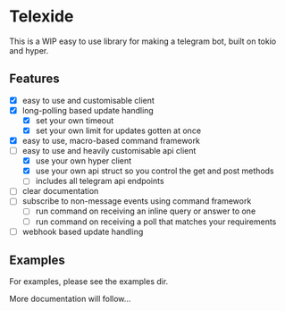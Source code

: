 # Telexide

This is a WIP easy to use library for making a telegram bot, built on tokio and hyper.

## Features

- [X] easy to use and customisable client
- [X] long-polling based update handling
    - [X] set your own timeout
    - [X] set your own limit for updates gotten at once
- [X] easy to use, macro-based command framework
- [ ] easy to use and heavily customisable api client
    - [X] use your own hyper client
    - [X] use your own api struct so you control the get and post methods
    - [ ] includes all telegram api endpoints
- [ ] clear documentation
- [ ] subscribe to non-message events using command framework
    - [ ] run command on receiving an inline query or answer to one
    - [ ] run command on receiving a poll that matches your requirements
- [ ] webhook based update handling

## Examples

For examples, please see the examples dir.

More documentation will follow...
